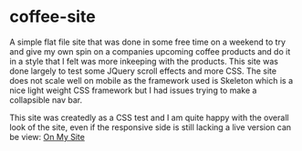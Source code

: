 # coffee-site
A simple flat file site that was done in some free time on a weekend to try and give my own spin on a companies upcoming coffee products
and do it in a style that I felt was more inkeeping with the products. This site was done largely to test some JQuery scroll effects and
more CSS. The site does not scale well on mobile as the framework used is Skeleton which is a nice light weight CSS framework but I had 
issues trying to make a collapsible nav bar.

This site was createdly as a CSS test and I am quite happy with the overall look of the site, even if the responsive side is still lacking
a live version can be view: [On My Site](http://ghc.alexwilkinson.co)


